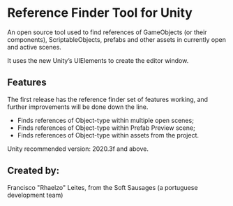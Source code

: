 # Reference Finder Tool for Unity
An open source tool used to find references of GameObjects (or their components), ScriptableObjects, prefabs and other assets in currently open and active scenes.

It uses the new Unity’s UIElements to create the editor window.

## Features

The first release has the reference finder set of features working, and further improvements will be done down the line.

- Finds references of Object-type within multiple open scenes;
- Finds references of Object-type within Prefab Preview scene;
- Finds references of Object-type within assets from the project.

Unity recommended version: 2020.3f and above.

## Created by:
Francisco "Rhaelzo" Leites, from the Soft Sausages (a portuguese development team)
